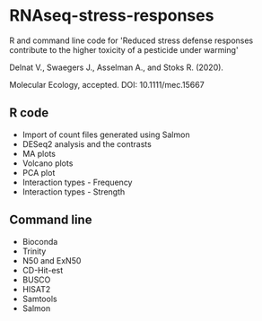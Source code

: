 # RNAseq-stress-responses
R and command line code for 'Reduced stress defense responses contribute to the higher toxicity of a pesticide under warming'

Delnat V., Swaegers J., Asselman A., and Stoks R. (2020). 

Molecular Ecology, accepted. DOI: 10.1111/mec.15667

## R code
* Import of count files generated using Salmon
* DESeq2 analysis and the contrasts
* MA plots
* Volcano plots
* PCA plot
* Interaction types - Frequency
* Interaction types - Strength 

## Command line
* Bioconda
* Trinity
* N50 and ExN50
* CD-Hit-est
* BUSCO
* HISAT2
* Samtools
* Salmon
